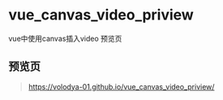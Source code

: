 # vue_canvas_video_priview
vue中使用canvas插入video 预览页

## 预览页

> https://volodya-01.github.io/vue_canvas_video_priview/
